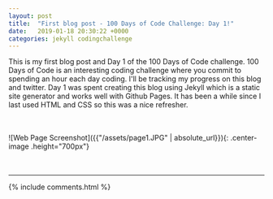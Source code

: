 ```yaml
---
layout: post
title:  "First blog post - 100 Days of Code Challenge: Day 1!"
date:   2019-01-18 20:30:22 +0000
categories: jekyll codingchallenge
---
```


<style type="text/css">
.center-image{
	margin: 0 auto;
	display: block;

}
</style>

<p>This is my first blog post and Day 1 of the 100 Days of Code challenge.  100 Days of Code is an interesting coding challenge where you commit to spending an hour each day coding.  I'll be tracking my progress on this blog and twitter.  Day 1 was spent creating this blog using Jekyll which is a static site generator and works well with Github Pages.  It has been a while since I last used HTML and CSS so this was a nice refresher.</p>
<br/>
<br/>
![Web Page Screenshot]({{"/assets/page1.JPG" | absolute_url}}){: .center-image .height="700px"} 
<br/>
<br/>
<br/>
<hr>
{% include comments.html %}
